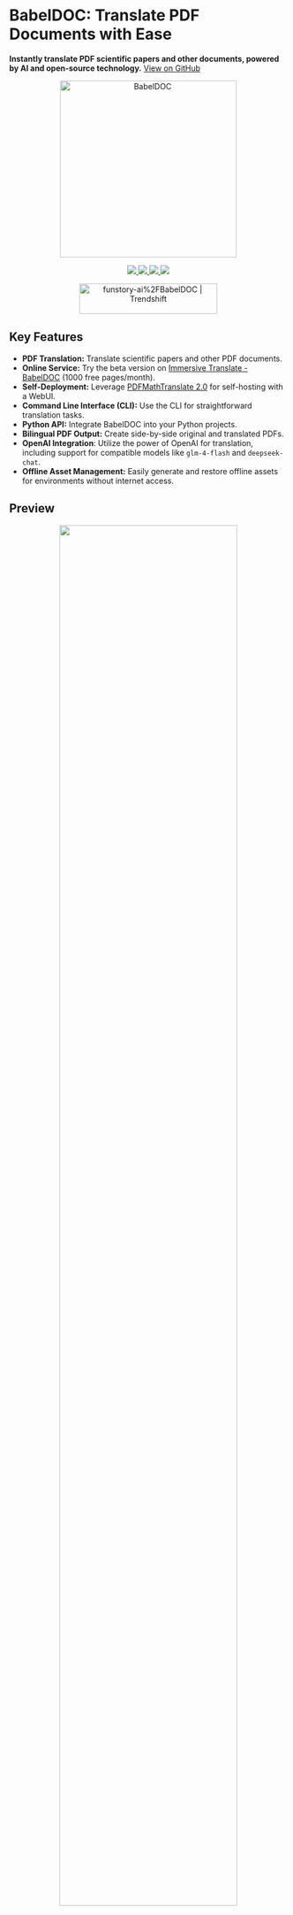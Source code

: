 # BabelDOC: Translate PDF Documents with Ease

**Instantly translate PDF scientific papers and other documents, powered by AI and open-source technology.**  [View on GitHub](https://github.com/funstory-ai/BabelDOC)

<div align="center">
  <picture>
    <source media="(prefers-color-scheme: dark)" srcset="https://s.immersivetranslate.com/assets/uploads/babeldoc-big-logo-darkmode-with-transparent-background-IKuNO1.svg" width="320px" alt="BabelDOC"/>
    <img src="https://s.immersivetranslate.com/assets/uploads/babeldoc-big-logo-with-transparent-background-2xweBr.svg" width="320px" alt="BabelDOC"/>
  </picture>

  <p>
    <a href="https://pypi.org/project/BabelDOC/">
      <img src="https://img.shields.io/pypi/v/BabelDOC">
    </a>
    <a href="https://pepy.tech/projects/BabelDOC">
      <img src="https://static.pepy.tech/badge/BabelDOC">
    </a>
    <a href="./LICENSE">
      <img src="https://img.shields.io/github/license/funstory-ai/BabelDOC">
    </a>
    <a href="https://t.me/+Z9_SgnxmsmA5NzBl">
      <img src="https://img.shields.io/badge/Telegram-2CA5E0?style=flat-squeare&logo=telegram&logoColor=white">
    </a>
  </p>

  <a href="https://trendshift.io/repositories/13358" target="_blank">
    <img src="https://trendshift.io/api/badge/repositories/13358" alt="funstory-ai%2FBabelDOC | Trendshift" style="width: 250px; height: 55px;" width="250" height="55"/>
  </a>
</div>

## Key Features

*   **PDF Translation:** Translate scientific papers and other PDF documents.
*   **Online Service:**  Try the beta version on [Immersive Translate - BabelDOC](https://app.immersivetranslate.com/babel-doc/) (1000 free pages/month).
*   **Self-Deployment:** Leverage [PDFMathTranslate 2.0](https://github.com/PDFMathTranslate/PDFMathTranslate-next) for self-hosting with a WebUI.
*   **Command Line Interface (CLI):**  Use the CLI for straightforward translation tasks.
*   **Python API:** Integrate BabelDOC into your Python projects.
*   **Bilingual PDF Output:** Create side-by-side original and translated PDFs.
*   **OpenAI Integration**: Utilize the power of OpenAI for translation, including support for compatible models like `glm-4-flash` and `deepseek-chat`.
*   **Offline Asset Management:**  Easily generate and restore offline assets for environments without internet access.

## Preview

<div align="center">
  <img src="https://s.immersivetranslate.com/assets/r2-uploads/images/babeldoc-preview.png" width="80%"/>
</div>

## Getting Started

### Installation (Recommended: Using uv)

1.  Install [uv](https://github.com/astral-sh/uv#installation) and set up the `PATH` environment variable.
2.  Install BabelDOC:
    ```bash
    uv tool install --python 3.12 BabelDOC
    babeldoc --help
    ```
3.  Use the `babeldoc` command:
    ```bash
    babeldoc --openai --openai-model "gpt-4o-mini" --openai-base-url "https://api.openai.com/v1" --openai-api-key "your-api-key-here" --files example.pdf
    ```
    (For multiple files, use `--files example1.pdf --files example2.pdf`)

### Installation from Source (Recommended: Using uv)

1.  Install [uv](https://github.com/astral-sh/uv#installation) and set up the `PATH` environment variable.
2.  Clone the repository:
    ```bash
    git clone https://github.com/funstory-ai/BabelDOC
    cd BabelDOC
    ```
3.  Install dependencies and run BabelDOC:
    ```bash
    uv run babeldoc --help
    ```
4.  Use the `uv run babeldoc` command:
    ```bash
    uv run babeldoc --files example.pdf --openai --openai-model "gpt-4o-mini" --openai-base-url "https://api.openai.com/v1" --openai-api-key "your-api-key-here"
    ```
    (For multiple files, use `--files example.pdf --files example2.pdf`)

## Advanced Options

> [!NOTE]
> This CLI is primarily for debugging. End users should utilize the [Online Service](https://app.immersivetranslate.com/babel-doc/) or [PDFMathTranslate 2.0](https://github.com/PDFMathTranslate/PDFMathTranslate-next) for self-deployment.

### Language Options

*   `--lang-in`, `-li`: Source language (default: `en`)
*   `--lang-out`, `-lo`: Target language (default: `zh`)
    >  English-to-Chinese translation is the primary focus; basic English target language support has been added.

### PDF Processing Options

*   `--files`: Input PDF files
*   `--pages`, `-p`: Specify pages to translate (e.g., "1,2,1-,-3,3-5"). If not set, translate all pages
*   `--split-short-lines`: Force split short lines into different paragraphs
*   `--short-line-split-factor`: Split threshold factor (default: 0.8)
*   `--skip-clean`: Skip PDF cleaning
*   `--dual-translate-first`: Put translated pages first in dual PDF mode (default: original pages first)
*   `--disable-rich-text-translate`: Disable rich text translation
*   `--enhance-compatibility`: Enable all compatibility enhancement options (equivalent to --skip-clean --dual-translate-first --disable-rich-text-translate)
*   `--use-alternating-pages-dual`: Use alternating pages mode for dual PDF. When enabled, original and translated pages are arranged in alternate order. When disabled (default), original and translated pages are shown side by side on the same page.
*   `--watermark-output-mode`: Control watermark output mode: 'watermarked' (default) adds watermark to translated PDF, 'no_watermark' doesn't add watermark, 'both' outputs both versions.
*   `--max-pages-per-part`: Maximum number of pages per part for split translation. If not set, no splitting will be performed.
*   `--no-watermark`: [DEPRECATED] Use --watermark-output-mode=no_watermark instead.
*   `--translate-table-text`: Translate table text (experimental, default: False)
*   `--formular-font-pattern`: Font pattern to identify formula text (default: None)
*   `--formular-char-pattern`: Character pattern to identify formula text (default: None)
*   `--show-char-box`: Show character bounding boxes (debug only, default: False)
*   `--skip-scanned-detection`: Skip scanned document detection (default: False). When using split translation, only the first part performs detection if not skipped.
*   `--ocr-workaround`: Use OCR workaround (default: False). Only suitable for documents with black text on white background. When enabled, white rectangular blocks will be added below the translation to cover the original text content, and all text will be forced to black color.
*   `--auto-enable-ocr-workaround`: Enable automatic OCR workaround (default: False). If a document is detected as heavily scanned, this will attempt to enable OCR processing and skip further scan detection. See "Important Interaction Note" below for crucial details on how this interacts with `--ocr-workaround` and `--skip-scanned-detection`.
*   `--primary-font-family`: Override primary font family for translated text. Choices: 'serif' for serif fonts, 'sans-serif' for sans-serif fonts, 'script' for script/italic fonts. If not specified, uses automatic font selection based on original text properties.
*   `--only-include-translated-page`: Only include translated pages in the output PDF. This option is only effective when `--pages` is used. (default: False)

*   `--rpc-doclayout`: RPC service host address for document layout analysis (default: None)
*   `--working-dir`: Working directory for translation. If not set, use temp directory.
*   `--no-auto-extract-glossary`: Disable automatic term extraction. If this flag is present, the step is skipped. Defaults to enabled.
*   `--save-auto-extracted-glossary`: Save automatically extracted glossary to the specified file. If not set, the glossary will not be saved.

### Translation Service Options

*   `--qps`: Queries Per Second limit (default: 4)
*   `--ignore-cache`: Ignore translation cache and force retranslation
*   `--no-dual`: Do not output bilingual PDF files
*   `--no-mono`: Do not output monolingual PDF files
*   `--min-text-length`: Minimum text length to translate (default: 5)
*   `--openai`: Use OpenAI for translation (default: False)
*   `--custom-system-prompt`: Custom system prompt for translation.
*   `--add-formula-placehold-hint`: Add formula placeholder hint for translation. (Currently not recommended, it may affect translation quality, default: False)
*   `--pool-max-workers`: Maximum number of worker threads for internal task processing pools. If not specified, defaults to QPS value. This parameter directly sets the worker count, replacing previous QPS-based dynamic calculations.
*   `--no-auto-extract-glossary`: Disable automatic term extraction. If this flag is present, the step is skipped. Defaults to enabled.

### OpenAI Specific Options

*   `--openai-model`: OpenAI model to use (default: gpt-4o-mini)
*   `--openai-base-url`: Base URL for OpenAI API
*   `--openai-api-key`: API key for OpenAI service

### Glossary Options

*   `--glossary-files`: Comma-separated paths to glossary CSV files. See detailed format in the original README.

### Output Control

*   `--output`, `-o`: Output directory
*   `--debug`: Enable debug logging
*   `--report-interval`: Progress report interval in seconds (default: 0.1)

### General Options

*   `--warmup`: Download and verify assets then exit (default: False)

### Offline Assets Management

*   `--generate-offline-assets`: Generate an offline assets package.
*   `--restore-offline-assets`: Restore an offline assets package.

## Python API

> [!TIP]
> Use the BabelDOC Python API temporarily before pdf2zh 2.0 is released; afterwards, use the pdf2zh API.  We don't provide technical support for the BabelDOC API, and API compatibility is not guaranteed.

Refer to [main.py](https://github.com/funstory-ai/yadt/blob/main/babeldoc/main.py) for an example.  Remember to call `babeldoc.format.pdf.high_level.init()` before using the API.

### Offline Asset Management in API
```python
from pathlib import Path
import babeldoc.assets.assets

# Generate package to a specific directory
# path is optional, default is ~/.cache/babeldoc/assets/offline_assets_{hash}.zip
babeldoc.assets.assets.generate_offline_assets_package(Path("/path/to/output/dir"))

# Restore from a package file
# path is optional, default is ~/.cache/babeldoc/assets/offline_assets_{hash}.zip
babeldoc.assets.assets.restore_offline_assets_package(Path("/path/to/offline_assets_package.zip"))

# You can also restore from a directory containing the offline assets package
# The tool will automatically find the correct package file based on the hash
babeldoc.assets.assets.restore_offline_assets_package(Path("/path/to/directory"))
```

## Background and Goals

This project aims to provide a standard pipeline and interface for PDF translation, leveraging parsing and rendering stages.

## Roadmap

*   [ ] Add line support
*   [ ] Add table support
*   [ ] Add cross-page/cross-column paragraph support
*   [ ] More advanced typesetting features
*   [ ] Outline support
*   [ ] ...

## Versioning

Uses Semantic Versioning with a "Pride" component:  "0.MAJOR.MINOR".

## Known Issues

*   Parsing errors in author and reference sections.
*   Lines are not supported.
*   Does not support drop caps.
*   Large pages may be skipped.

## How to Contribute

See the [CONTRIBUTING](https://github.com/funstory-ai/yadt/blob/main/docs/CONTRIBUTING.md) guide.  Follow the [Code of Conduct](https://github.com/funstory-ai/yadt/blob/main/docs/CODE_OF_CONDUCT.md).

## Acknowledgements

*   [PDFMathTranslate](https://github.com/Byaidu/PDFMathTranslate)
*   [DocLayout-YOLO](https://github.com/opendatalab/DocLayout-YOLO)
*   [pdfminer](https://github.com/pdfminer/pdfminer.six)
*   [PyMuPDF](https://github.com/pymupdf/PyMuPDF)
*   [Asynchronize](https://github.com/multimeric/Asynchronize/tree/master?tab=readme-ov-file)
*   [PriorityThreadPoolExecutor](https://github.com/oleglpts/PriorityThreadPoolExecutor)

## Star History

<a href="https://star-history.com/#funstory-ai/babeldoc&Date">
 <picture>
   <source media="(prefers-color-scheme: dark)" srcset="https://api.star-history.com/svg?repos=funstory-ai/babeldoc&type=Date&theme=dark" />
   <source media="(prefers-color-scheme: light)" srcset="https://api.star-history.com/svg?repos=funstory-ai/babeldoc&type=Date" />
   <img alt="Star History Chart" src="https://api.star-history.com/svg?repos=funstory-ai/babeldoc&type=Date"/>
 </picture>
</a>

> [!WARNING]
> **Important Interaction Note for `--auto-enable-ocr-workaround`:**

>  * When `--auto-enable-ocr-workaround` is set to `true`:

>  1.  During the initial setup, the values for `ocr_workaround` and `skip_scanned_detection` will be forced to `false` by `TranslationConfig`.
>  2.  If the document is heavily scanned AND `auto_enable_ocr_workaround` is `true`, the system will attempt to set both `ocr_workaround` to `true` and `skip_scanned_detection` to `true`.